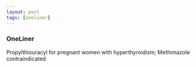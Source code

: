 ```yaml
---
layout: post
tags: [oneliner]
---
```



### OneLiner

Propylthiouracyl for pregnant women with hyperthyroidism; Methimazole contraindicated
